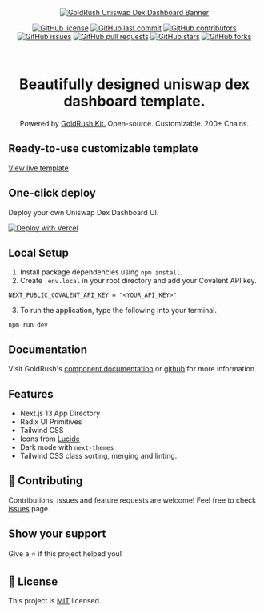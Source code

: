 <div align="center">
  <a href="https://www.covalenthq.com/products/goldrush/" target="_blank">
    <img alt="GoldRush Uniswap Dex Dashboard Banner" src="https://raw.githubusercontent.com/covalenthq/goldrush-uniswap-dex-dashboard-template/main/static/grk-dex-banner.png" style="max-width: 100%;"/>
  </a>
  <br/>
  
[![GitHub license](https://img.shields.io/github/license/covalenthq/goldrush-uniswap-dex-dashboard-template)](https://github.com/covalenthq/goldrush-uniswap-dex-dashboard-template/blob/main/LICENSE)
[![GitHub last commit](https://img.shields.io/github/last-commit/covalenthq/goldrush-uniswap-dex-dashboard-template)](https://github.com/covalenthq/goldrush-uniswap-dex-dashboard-template/commits/master)
[![GitHub contributors](https://img.shields.io/github/contributors/covalenthq/goldrush-uniswap-dex-dashboard-template)](https://github.com/covalenthq/goldrush-uniswap-dex-dashboard-template/graphs/contributors)
[![GitHub issues](https://img.shields.io/github/issues/covalenthq/goldrush-uniswap-dex-dashboard-template)](https://github.com/covalenthq/goldrush-uniswap-dex-dashboard-template/issues)
[![GitHub pull requests](https://img.shields.io/github/issues-pr/covalenthq/goldrush-uniswap-dex-dashboard-template)](https://github.com/covalenthq/goldrush-uniswap-dex-dashboard-template/pulls)
[![GitHub stars](https://img.shields.io/github/stars/covalenthq/goldrush-uniswap-dex-dashboard-template)](https://github.com/covalenthq/goldrush-uniswap-dex-dashboard-template/stargazers)
[![GitHub forks](https://img.shields.io/github/forks/covalenthq/goldrush-uniswap-dex-dashboard-template)](https://github.com/covalenthq/goldrush-uniswap-dex-dashboard-template/network/members)

<!-- Additional sections of your README -->

</div>

<br/>

<h1 align="center">Beautifully designed uniswap dex dashboard template.</h1>

<div align="center">
Powered by <span><a href="https://github.com/covalenthq/goldrush-kit">GoldRush Kit.</a></span> Open-source. Customizable. 200+ Chains.
</div>

## Ready-to-use customizable template

<a href="https://grk-dex-dashboard.vercel.app/">View live template</a>

## One-click deploy

Deploy your own Uniswap Dex Dashboard UI.

[![Deploy with Vercel](https://vercel.com/button)](https://vercel.com/new/clone?repository-url=https%3A%2F%2Fgithub.com%2Fcovalenthq%2Fgoldrush-uniswap-dex-dashboard-template&env=NEXT_PUBLIC_COVALENT_API_KEY&envDescription=Visit%20Covalent%20to%20sign%20up%20for%20an%20API%20key&envLink=https%3A%2F%2Fwww.covalenthq.com%2Fplatform%2Fauth%2Fregister%2F)

## Local Setup

1. Install package dependencies using `npm install`.
2. Create `.env.local` in your root directory and add your Covalent API key.
```
NEXT_PUBLIC_COVALENT_API_KEY = "<YOUR_API_KEY>"
```
3. To run the application, type the following into your terminal.
```
npm run dev
```

## Documentation

Visit GoldRush's [component documentation](https://www.covalenthq.com/docs/unified-api/quickstart/goldrush-kit/) or [github](https://github.com/covalenthq/goldrush-kit)  for more information.

## Features

- Next.js 13 App Directory
- Radix UI Primitives
- Tailwind CSS
- Icons from [Lucide](https://lucide.dev)
- Dark mode with `next-themes`
- Tailwind CSS class sorting, merging and linting.


## 🤝 Contributing

Contributions, issues and feature requests are welcome!
Feel free to check <a href="https://github.com/covalenthq/goldrush-uniswap-dex-dashboard-template/issues">issues</a> page.

## Show your support

Give a ⭐️ if this project helped you!



## 📝 License

This project is <a href="https://github.com/covalenthq/goldrush-uniswap-dex-dashboard-template/blob/main/LICENSE">MIT</a> licensed.

